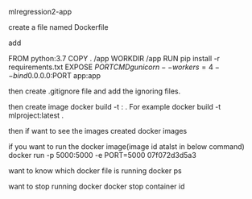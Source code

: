 

mlregression2-app


create a file named Dockerfile

add  

FROM python:3.7
COPY . /app
WORKDIR /app
RUN pip install -r requirements.txt
EXPOSE $PORT
CMD gunicorn --workers=4 --bind 0.0.0.0:$PORT app:app

then create .gitignore file and add the ignoring files.

then create image
docker build -t <projectName>:<tag> .
For example  docker build -t mlproject:latest .

then if want to see the images created 
docker images

if you want to run the docker image(image id atalst in below command)
docker run -p 5000:5000 -e PORT=5000 07f072d3d5a3 

want to know which docker file is running 
docker ps

want to stop running docker
docker stop container id 

